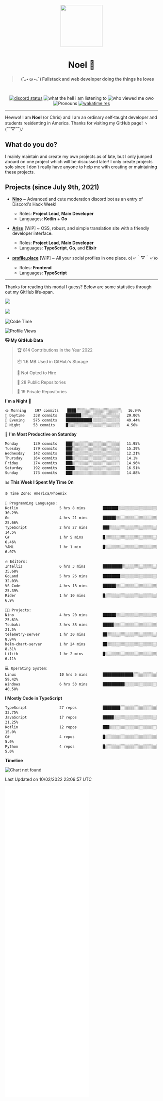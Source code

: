 <div align='center'>
  <div align='center'>
    <img
      src='https://cdn.floofy.dev/art/icons/icon_cinnamonserval.png'
      width='138'
      height='138'
    />
  </div>
  <h1>Noel 🐾</h1>
  <blockquote><strong>(´｡• ω •｡`) Fullstack and web developer doing the things he loves</strong></blockquote>

  <br />

  <a href='https://discord.com/users/280158289667555328' target='_blank'><img alt="discord status" src="https://dev.discordprofiles.me/badge/status/280158289667555328" /></a>
  <img alt="what the hell i am listening to" src="https://dev.discordprofiles.me/badge/spotify/280158289667555328" />
  <img alt="who viewed me owo" src="https://komarev.com/ghpvc/?username=auguwu" />
  <img alt='Pronouns' src='https://img.shields.io/endpoint?url=https://pronoundb.org/shields/6004d014406af11e4593a013' />
  <a href="https://wakatime.com/@auguwu" target='_blank'>
    <img alt='wakatime res' src='https://wakatime.com/badge/user/89736485-42ec-4c0f-a2f3-481db74514dc.svg' />
  </a>
</div>

<hr />

Hewwo! I am **Noel** (or Chris) and I am an ordinary self-taught developer and students residenting in America. Thanks for visiting my GitHub page! ヽ(⌒▽⌒)ﾉ

## What do you do?
I mainly maintain and create my own projects as of late, but I only jumped aboard on one project which will be discussed later! I only create projects
solo since I don't really have anyone to help me with creating or maintaining these projects.

## Projects (since July 9th, 2021)
- [**Nino**](https://nino.sh) ~ Advanced and cute moderation discord bot as an entry of Discord's Hack Week!
  - Roles: **Project Lead**, **Main Developer**
  - Languages: **Kotlin** + **Go**

- [**Arisu**](https://arisu.land) [WIP] ~ OSS, robust, and simple translation site with a friendly developer interface.
  - Roles: **Project Lead**, **Main Developer**
  - Languages: **TypeScript**, **Go**, and **Elixir**

- [**profile.place**](https://profile.place) [WIP] ~ All your social profiles in one place. o(〃＾▽＾〃)o
  - Roles: **Frontend**
  - Languages: **TypeScript**

---

Thanks for reading this modal I guess? Below are some statistics through out my GitHub life-span.

![](https://github-readme-stats.vercel.app/api?username=auguwu&count_private=true&show_icons=true&theme=gruvbox)

![](https://github-readme-stats.vercel.app/api/top-langs/?username=auguwu&layout=compact&theme=gruvbox)

<!--START_SECTION:waka-->
![Code Time](http://img.shields.io/badge/Code%20Time-2%2C713%20hrs%2055%20mins-blue)

![Profile Views](http://img.shields.io/badge/Profile%20Views-87-blue)

**🐱 My GitHub Data** 

> 🏆 814 Contributions in the Year 2022
 > 
> 📦 1.6 MB Used in GitHub's Storage 
 > 
> 🚫 Not Opted to Hire
 > 
> 📜 28 Public Repositories 
 > 
> 🔑 19 Private Repositories  
 > 
**I'm a Night 🦉** 

```text
🌞 Morning    197 commits    ████░░░░░░░░░░░░░░░░░░░░░   16.94% 
🌆 Daytime    338 commits    ███████░░░░░░░░░░░░░░░░░░   29.06% 
🌃 Evening    575 commits    ████████████░░░░░░░░░░░░░   49.44% 
🌙 Night      53 commits     █░░░░░░░░░░░░░░░░░░░░░░░░   4.56%

```
📅 **I'm Most Productive on Saturday** 

```text
Monday       139 commits    ███░░░░░░░░░░░░░░░░░░░░░░   11.95% 
Tuesday      179 commits    ███░░░░░░░░░░░░░░░░░░░░░░   15.39% 
Wednesday    142 commits    ███░░░░░░░░░░░░░░░░░░░░░░   12.21% 
Thursday     164 commits    ███░░░░░░░░░░░░░░░░░░░░░░   14.1% 
Friday       174 commits    ███░░░░░░░░░░░░░░░░░░░░░░   14.96% 
Saturday     192 commits    ████░░░░░░░░░░░░░░░░░░░░░   16.51% 
Sunday       173 commits    ███░░░░░░░░░░░░░░░░░░░░░░   14.88%

```


📊 **This Week I Spent My Time On** 

```text
⌚︎ Time Zone: America/Phoenix

💬 Programming Languages: 
Kotlin                   5 hrs 8 mins        ███████░░░░░░░░░░░░░░░░░░   30.29% 
Go                       4 hrs 21 mins       ██████░░░░░░░░░░░░░░░░░░░   25.66% 
TypeScript               2 hrs 27 mins       ███░░░░░░░░░░░░░░░░░░░░░░   14.5% 
C#                       1 hr 5 mins         █░░░░░░░░░░░░░░░░░░░░░░░░   6.46% 
YAML                     1 hr 1 min          █░░░░░░░░░░░░░░░░░░░░░░░░   6.07%

🔥 Editors: 
IntelliJ                 6 hrs 3 mins        █████████░░░░░░░░░░░░░░░░   35.68% 
GoLand                   5 hrs 26 mins       ████████░░░░░░░░░░░░░░░░░   32.03% 
VS Code                  4 hrs 18 mins       ██████░░░░░░░░░░░░░░░░░░░   25.39% 
Rider                    1 hr 10 mins        █░░░░░░░░░░░░░░░░░░░░░░░░   6.9%

🐱‍💻 Projects: 
Nino                     4 hrs 20 mins       ██████░░░░░░░░░░░░░░░░░░░   25.61% 
Tsubaki                  3 hrs 38 mins       █████░░░░░░░░░░░░░░░░░░░░   21.5% 
telemetry-server         1 hr 30 mins        ██░░░░░░░░░░░░░░░░░░░░░░░   8.84% 
helm-chart-server        1 hr 24 mins        ██░░░░░░░░░░░░░░░░░░░░░░░   8.31% 
Lilith                   1 hr 2 mins         █░░░░░░░░░░░░░░░░░░░░░░░░   6.11%

💻 Operating System: 
Linux                    10 hrs 5 mins       ██████████████░░░░░░░░░░░   59.42% 
Windows                  6 hrs 53 mins       ██████████░░░░░░░░░░░░░░░   40.58%

```

**I Mostly Code in TypeScript** 

```text
TypeScript               27 repos            ████████░░░░░░░░░░░░░░░░░   33.75% 
JavaScript               17 repos            █████░░░░░░░░░░░░░░░░░░░░   21.25% 
Kotlin                   12 repos            ███░░░░░░░░░░░░░░░░░░░░░░   15.0% 
C#                       4 repos             █░░░░░░░░░░░░░░░░░░░░░░░░   5.0% 
Python                   4 repos             █░░░░░░░░░░░░░░░░░░░░░░░░   5.0%

```


**Timeline**

![Chart not found](https://raw.githubusercontent.com/auguwu/auguwu/master/charts/bar_graph.png) 


 Last Updated on 10/02/2022 23:09:57 UTC
<!--END_SECTION:waka-->

![](./github-metrics.svg)
